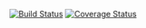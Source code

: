 [![Build Status](https://github.com/sbalbinot/clean-ts-api/actions/workflows/main.yml/badge.svg)](https://github.com/sbalbinot/clean-advanced-ts-api/actions)
[![Coverage Status](https://codecov.io/gh/sbalbinot/clean-advanced-ts-api/branch/master/graph/badge.svg?token=K4ENPJJWP3)](https://codecov.io/gh/sbalbinot/clean-advanced-ts-api)
